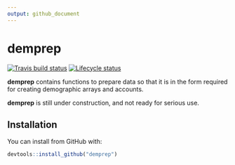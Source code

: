 ```yaml
---
output: github_document
---
```


<!-- README.md is generated from README.Rmd. Please edit that file -->


# demprep

<!-- badges: start -->
[![Travis build status](https://travis-ci.org/johnrbryant/demprep.svg?branch=master)](https://travis-ci.org/johnrbryant/demprep)
[![Lifecycle status](https://img.shields.io/badge/lifecycle-experimental-orange.svg)](https://www.tidyverse.org/lifecycle/#experimental)
<!-- badges: end -->

**demprep** contains functions to prepare data so that it is in the form required for creating demographic arrays and accounts.

**demprep** is still under construction, and not ready for serious use.

## Installation

You can install from GitHub with:

``` r
devtools::install_github("demprep")
```



